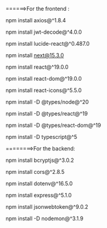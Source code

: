 ======>For the frontend : 

npm install axios@^1.8.4

npm install jwt-decode@^4.0.0

npm install lucide-react@^0.487.0

npm install next@15.3.0

npm install react@^19.0.0

npm install react-dom@^19.0.0

npm install react-icons@^5.5.0

npm install -D @types/node@^20

npm install -D @types/react@^19

npm install -D @types/react-dom@^19

npm install -D typescript@^5

========>For the backend:

npm install bcryptjs@^3.0.2

npm install cors@^2.8.5

npm install dotenv@^16.5.0

npm install express@^5.1.0

npm install jsonwebtoken@^9.0.2

npm install -D nodemon@^3.1.9
